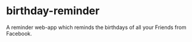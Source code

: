 # birthday-reminder
A reminder web-app which reminds the birthdays of all your Friends from Facebook.


